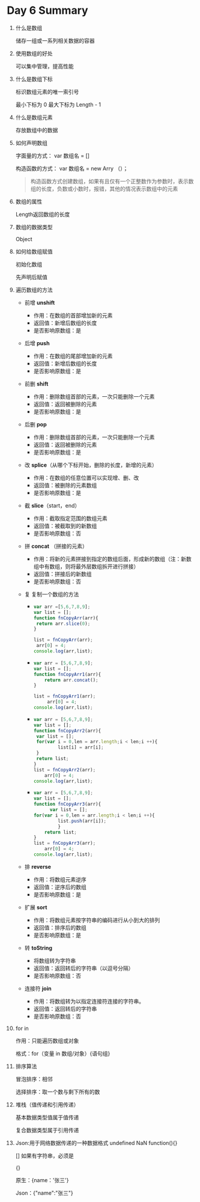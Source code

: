 # Day 6 Summary

1. 什么是数组

   储存一组或一系列相关数据的容器

2. 使用数组的好处

   可以集中管理，提高性能

3. 什么是数组下标

   标识数组元素的唯一索引号

   最小下标为 0 最大下标为 Length - 1

4. 什么是数组元素

   存放数组中的数据

5. 如何声明数组

   字面量的方式： var 数组名 = [] 

   构造函数的方式： var 数组名 = new Arry （）；

   > 构造函数方式创建数组，如果有且仅有一个正整数作为参数时，表示数组的长度，负数或小数时，报错，其他的情况表示数组中的元素 

6. 数组的属性

   Length返回数组的长度

7. 数组的数据类型

   Object

8. 如何给数组赋值

   初始化数组

   先声明后赋值

9. 遍历数组的方法

   - 前增  **unshift**
     - 作用：在数组的首部增加新的元素
     - 返回值：新增后数组的长度                          
     - 是否影响原数组：是

   - 后增  **push**
     - 作用：在数组的尾部增加新的元素                   
     - 返回值：新增后数组的长度                    
     - 是否影响原数组：是

   - 前删  **shift**
     - 作用：删除数组首部的元素，一次只能删除一个元素                   
     - 返回值：返回被删除的元素                
     - 是否影响原数组：是

   - 后删  **pop**
     - 作用：删除数组首部的元素，一次只能删除一个元素                 
     - 返回值：返回被删除的元素                     
     - 是否影响原数组：是

   - 改  **splice**（从哪个下标开始，删除的长度，新增的元素）
     - 作用：在数组的任意位置可以实现增、删、改             
     - 返回值：被删除的元素数组              
     - 是否影响原数组：是

   - 截 **slice**（start，end）
     - 作用：截取指定范围的数组元素              
     - 返回值：被截取到的新数组              
     - 是否影响原数组：否

   - 拼  **concat** （拼接的元素）

     - 作用：将新的元素拼接到指定的数组后面，形成新的数组（注：新数组中有数组，则将最外层数组拆开进行拼接）              
     - 返回值：拼接后的新数组              
     - 是否影响原数组：否

   - 复 复制一个数组的方法

     - ```javascript
       var arr =[5,6,7,8,9];
       var list = [];
       function fnCopyArr(arr){
       	return arr.slice(0);
       }
       
       list = fnCopyArr(arr);
       	arr[0] = 4;
       console.log(arr,list);
       ```

     - ```javascript
       var arr = [5,6,7,8,9];
       var list = [];
       function fnCopyArr1(arr){
           return arr.concat();
       }
       
       list = fnCopyArr1(arr);
            arr[0] = 4;
       console.log(arr,list);
       ```

     - ```javascript
       var arr = [5,6,7,8,9];
       var list = [];
       function fnCopyArr2(arr){
       	var list = [];
       	for(var i = 0,len = arr.length;i < len;i ++){
             	list[i] = arr[i];
       	}
       	return list;
       }
       list = fnCopyArr2(arr);
           arr[0] = 4;
       console.log(arr,list);
       ```

     - ```javascript
       var arr = [5,6,7,8,9];
       var list = [];
       function fnCopyArr3(arr){
             var list = [];
       for(var i = 0,len = arr.length;i < len;i ++){
                list.push(arr[i]);
        		} 
           return list;
       }
       list = fnCopyArr3(arr);
           arr[0] = 4;
       console.log(arr,list);
       ```

   - 排  **reverse**

     - 作用：将数组元素逆序             
     - 返回值：逆序后的数组              
     - 是否影响原数组：是

   - 扩展  **sort** 

     - 作用：将数组元素按字符串的编码进行从小到大的排列            
     - 返回值：排序后的数组            
     - 是否影响原数组：是

   - 转  **toString**

     - 将数组转为字符串	                                          
     - 返回值：返回转后的字符串（以逗号分隔）                                          
     - 是否影响原数组：否

   - 连接符  **join**

     - 作用：将数组转为以指定连接符连接的字符串。            
     - 返回值：返回转后的字符串            
     - 是否影响原数组：否

10. for in

    作用：只能遍历数组或对象

    格式：for（变量 in 数组/对象）{语句组}

11. 排序算法

    冒泡排序：相邻

    选择排序：取一个数与剩下所有的数

12. 堆栈（值传递和引用传递）

    基本数据类型值属于值传递

    复合数据类型属于引用传递

13. Json:用于网络数据传递的一种数据格式     undefined NaN function(){}

    [] 如果有字符串，必须是

    {}

    原生：{name：'张三'}

    Json：{"name":"张三"}

